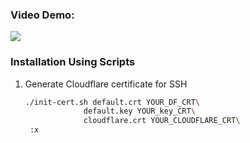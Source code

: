 ### Video Demo:
<div align="left">
      <a href="https://www.youtube.com/watch?v=heUnNq5_LFI">
         <img src="https://img.youtube.com/vi/heUnNq5_LFI/0.jpg" style="max-width:500px;">
      </a>
</div>

### Installation Using Scripts

1. Generate Cloudflare certificate for SSH
   ```sh
   ./init-cert.sh default.crt YOUR_DF_CRT\
                default.key YOUR_key_CRT\
                cloudflare.crt YOUR_CLOUDFLARE_CRT\
    :x
   ```

